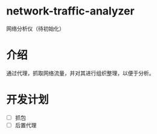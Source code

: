 # network-traffic-analyzer
网络分析仪（待初始化）
# 介绍
通过代理，抓取网络流量，并对其进行组织整理，以便于分析。
# 开发计划
- [ ] 抓包
- [ ] 后置代理
